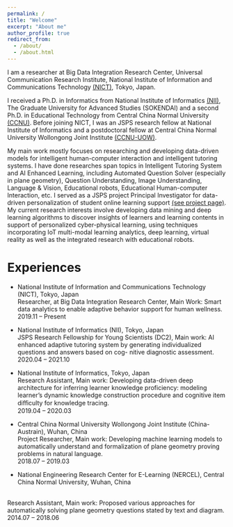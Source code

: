 ```yaml
---
permalink: /
title: "Welcome"
excerpt: "About me"
author_profile: true
redirect_from: 
  - /about/
  - /about.html
---
```


I am a researcher at Big Data Integration Research Center, Universal Communication Research Institute, National Institute of Information and Communications Technology [(NICT)](https://bdirc.nict.go.jp/en/), Tokyo, Japan.

I received a Ph.D. in Informatics from National Institute of Informatics [(NII)](https://www.nii.ac.jp/en/), The Graduate University for Advanced Studies (SOKENDAI) and a second Ph.D. in Educational Technology from Central China Normal University [(CCNU)](http://foaie.ccnu.edu.cn/Home/index.htm). Before joining NICT, I was an JSPS research fellow at National Institute of Informatics and a postdoctoral fellow at Central China Normal University Wollongong Joint Institute [(CCNU-UOW)](http://uowji.ccnu.edu.cn/en/Home.htm).

My main work mostly focuses on researching and developing data-driven models for intelligent human-computer interaction and intelligent tutoring systems. I have done researches span topics in Intelligent Tutoring System and AI Enhanced Learning, including Automated Question Solver (especially in plane geometry), Question Understanding, Image Understanding, Language & Vision, Educational robots, Educational Human-computer Interaction, etc. I served as a JSPS project Principal Investigator for data-driven personalization of student online learning support [(see project page)](https://kaken.nii.ac.jp/grant/KAKENHI-PROJECT-20J15339/). My current research interests involve developing data mining and deep learning algorithms to discover insights of learners and learning contents in support of personalized cyber-physical learning, using techniques incorporating IoT multi-modal learning analytics, deep learning, virtual reality as well as the integrated research with educational robots.

Experiences
======

- National Institute of Information and Communications Technology (NICT), Tokyo, Japan 
  <br/>
  Researcher, at Big Data Integration Research Center,
  Main Work: Smart data analytics to enable adaptive behavior support for human wellness.
  <br/>
  2019.11 – Present 
  
  
- National Institute of Informatics (NII), Tokyo, Japan
  <br/>
  JSPS Research Fellowship for Young Scientists (DC2), 
  Main work: AI enhanced adaptive tutoring system by generating individualized questions and answers based on cog- nitive diagnostic assessment.
   <br/>
  2020.04 – 2021.10

- National Institute of Informatics, Tokyo, Japan
  <br/>
  Research Assistant,
  Main work: Developing data-driven deep architecture for inferring learner knowledge proficiency: modeling learner’s dynamic knowledge construction procedure and cognitive item diﬀiculty for knowledge tracing.
  <br/>
  2019.04 – 2020.03 


- Central China Normal University Wollongong Joint Institute (China-Austrain), Wuhan, China
  <br/>
  Project Researcher,
  Main work: Developing machine learning models to automatically understand and formalization of plane geometry proving problems in natural language.
  <br/>
  2018.07 – 2019.03
  
 - National Engineering Research Center for E-Learning (NERCEL), Central China Normal University, Wuhan, China
  <br/>
  Research Assistant,
  Main work: Proposed various approaches for automatically solving plane geometry questions stated by text and diagram.
  <br/>
  2014.07 – 2018.06
  
